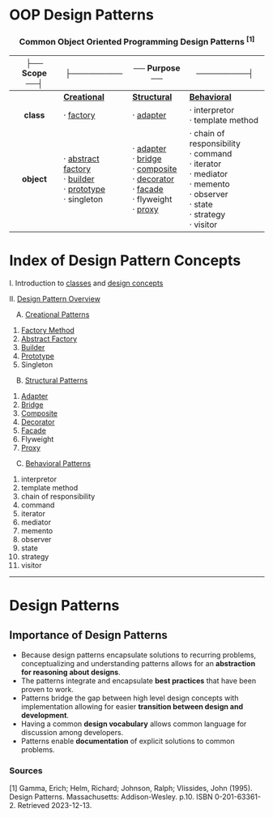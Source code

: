 # OOP Design Patterns

<div align="center">

### **Common Object Oriented Programming Design Patterns** <sup>[1]</sup>


|├── Scope ──┤|├─────────|── Purpose ──|─────────┤|
|:---:|---|---|---|
||[**Creational**](./design-patterns//OOP01-creational-patterns/creational-patterns.md)|[**Structural**](./design-patterns/OOP02-structural-patterns/structural-patterns.md)|[**Behavioral**](./design-patterns/OOP03-behavioral-patterns/behavioral-patterns.md)|
|**class**|· [factory](./design-patterns/OOP01-creational-patterns/factory-method.md)|· [adapter](./design-patterns/OOP02-structural-patterns/adapter.md)|· interpretor<br/> · template method|
|**object**|· [abstract factory](./design-patterns/OOP01-creational-patterns/abstract-factory.md)<br/> · [builder](./design-patterns/OOP01-creational-patterns/builder.md)<br/> · [prototype](./design-patterns/OOP01-creational-patterns/prototype.md)<br/> · singleton|· [adapter](./adapter.md)<br/> · [bridge](./bridge.md)<br/> · [composite](./composite.md)<br/> · [decorator](./design-patterns/OOP02-structural-patterns/decorator.md)<br/> · [facade](./facade.md)<br/> · flyweight<br/> · [proxy](./proxy.md) |· chain of responsibility<br/> · command<br/> · iterator<br/> · mediator<br/> · memento<br/> · observer<br/> · state<br/> · strategy<br/> · visitor|

</div>

# Index of Design Pattern Concepts



I. Introduction to [classes](./design-patterns/Classes.md) and [design concepts](./design-patterns/Design-concepts.md)

II. [Design Pattern Overview](./design-patterns/design-patterns.md)

&emsp;A. [Creational Patterns](./design-patterns//OOP01-creational-patterns/creational-patterns.md)

1. [Factory Method](./design-patterns/OOP01-creational-patterns/factory-method.md)
2. [Abstract Factory](./design-patterns/OOP01-creational-patterns/abstract-factory.md)
3. [Builder](./design-patterns/OOP01-creational-patterns/builder.md)
4. [Prototype](./design-patterns/OOP01-creational-patterns/prototype.md)
5. Singleton

&emsp;B. [Structural Patterns](./design-patterns/OOP02-structural-patterns/structural-patterns.md)

1. [Adapter](./design-patterns/OOP02-structural-patterns/adapter.md)
2. [Bridge](./design-patterns/OOP02-structural-patterns/bridge.md)
3. [Composite](./design-patterns/OOP02-structural-patterns/composite.md)
4. [Decorator](./design-patterns/OOP02-structural-patterns/decorator.md)
5. [Facade](./design-patterns/OOP02-structural-patterns/facade.md)
6. Flyweight
7. [Proxy](./design-patterns/OOP02-structural-patterns/proxy.md)

&emsp;C. [Behavioral Patterns](./design-patterns/OOP03-behavioral-patterns/behavioral-patterns.md)

1. interpretor
2. template method
3. chain of responsibility
4. command
5. iterator
6. mediator
7. memento
8. observer
9. state
10. strategy
11. visitor

<hr/>

# Design Patterns

## Importance of Design Patterns

- Because design patterns encapsulate solutions to recurring problems, conceptualizing and understanding patterns allows for an **abstraction for reasoning about designs**. 
- The patterns integrate and encapsulate **best practices** that have been proven to work. 
- Patterns bridge the gap between high level design concepts with implementation allowing for easier **transition between design and development**. 
- Having a common **design vocabulary** allows common language for discussion among developers.
- Patterns enable **documentation** of explicit solutions to common problems.

### **Sources**
[1] Gamma, Erich; Helm, Richard; Johnson, Ralph; Vlissides, John (1995). Design Patterns. Massachusetts: Addison-Wesley. p.10. ISBN 0-201-63361-2. Retrieved 2023-12-13.

